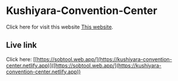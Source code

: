 # Kushiyara-Convention-Center

Click here for visit this website [This website]([https://sobtool.web.app/](https://kushiyara-convention-center.netlify.app)).

## Live link

Click here: [[https://sobtool.web.app/](https://kushiyara-convention-center.netlify.app)]([https://sobtool.web.app/](https://kushiyara-convention-center.netlify.app))
